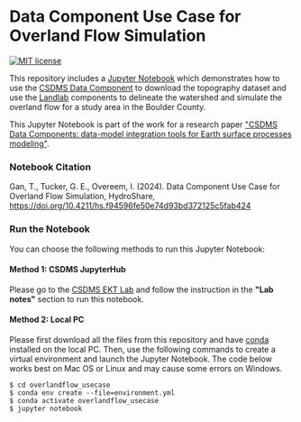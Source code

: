 # Data Component Use Case for Overland Flow Simulation
[![MIT license](https://img.shields.io/badge/License-MIT-blue.svg)](https://github.com/gantian127/overlandflow_usecase/blob/master/LICENSE.txt)

This repository includes a [Jupyter Notebook](overland_flow.ipynb) which demonstrates how to use 
the [CSDMS Data Component](https://csdms.colorado.edu/wiki/DataComponents) to download the topography dataset 
and use the [Landlab](https://landlab.readthedocs.io/en/master/) components 
to delineate the watershed and simulate the overland flow for a study area in the Boulder County.

This Jupyter Notebook is part of the work for a research paper
["CSDMS Data Components: data-model integration tools for Earth surface processes modeling"](https://gmd.copernicus.org/articles/17/2165/2024/gmd-17-2165-2024.html).

### Notebook Citation
Gan, T., Tucker, G. E., Overeem, I. (2024). Data Component Use Case for Overland Flow Simulation, HydroShare, 
https://doi.org/10.4211/hs.f94596fe50e74d93bd372125c5fab424


### Run the Notebook
You can choose the following methods to run this Jupyter Notebook: 

[//]: # (#### Method 1: HydroShare)

[//]: # (Please go to the [HydroShare Resource]&#40;https://www.hydroshare.org/resource/bcbcfe823cc4432f8ce96c3048d4591f/&#41; )

[//]: # (and follow the instruction in the **"Abstract"** section to run this notebook.)

#### Method 1: CSDMS JupyterHub
Please go to the [CSDMS EKT Lab](https://csdms.colorado.edu/wiki/Lab-0030) 
and follow the instruction in the **"Lab notes"** section to run this notebook.


#### Method 2: Local PC
Please first download all the files from this repository and have 
[conda](https://conda.io/projects/conda/en/latest/user-guide/install/index.html) installed on the local PC.
Then, use the following commands to create a virtual environment and launch the Jupyter Notebook. 
The code below works best on Mac OS or Linux and may cause some errors on Windows.
```
$ cd overlandflow_usecase
$ conda env create --file=environment.yml
$ conda activate overlandflow_usecase
$ jupyter notebook
```
